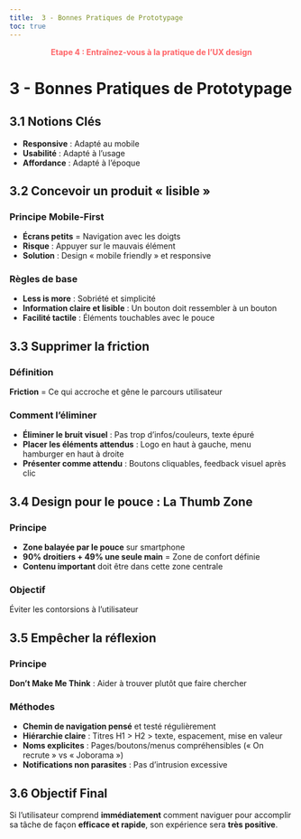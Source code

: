 ```yaml
---
title:  3 - Bonnes Pratiques de Prototypage
toc: true
---
```

<p style="color:oklch(70.4% 0.191 22.216); font-weight:bold; text-align:center ">Etape 4 : Entraînez-vous à la pratique de l’UX design</p>

# 3 - Bonnes Pratiques de Prototypage

## 3.1 Notions Clés
- **Responsive** : Adapté au mobile
- **Usabilité** : Adapté à l’usage
- **Affordance** : Adapté à l’époque


## 3.2 Concevoir un produit « lisible »

### Principe Mobile-First
- **Écrans petits** = Navigation avec les doigts
- **Risque** : Appuyer sur le mauvais élément
- **Solution** : Design « mobile friendly » et responsive

### Règles de base
- **Less is more** : Sobriété et simplicité
- **Information claire et lisible** : Un bouton doit ressembler à un bouton
- **Facilité tactile** : Éléments touchables avec le pouce


## 3.3 Supprimer la friction

### Définition
**Friction** = Ce qui accroche et gêne le parcours utilisateur

### Comment l’éliminer
- **Éliminer le bruit visuel** : Pas trop d’infos/couleurs, texte épuré
- **Placer les éléments attendus** : Logo en haut à gauche, menu hamburger en haut à droite
- **Présenter comme attendu** : Boutons cliquables, feedback visuel après clic


## 3.4 Design pour le pouce : La Thumb Zone

### Principe
- **Zone balayée par le pouce** sur smartphone
- **90% droitiers + 49% une seule main** = Zone de confort définie
- **Contenu important** doit être dans cette zone centrale

### Objectif
Éviter les contorsions à l’utilisateur

## 3.5 Empêcher la réflexion

### Principe
**Don’t Make Me Think** : Aider à trouver plutôt que faire chercher

### Méthodes
- **Chemin de navigation pensé** et testé régulièrement
- **Hiérarchie claire** : Titres H1 > H2 > texte, espacement, mise en valeur
- **Noms explicites** : Pages/boutons/menus compréhensibles (« On recrute » vs « Joborama »)
- **Notifications non parasites** : Pas d’intrusion excessive

## 3.6 Objectif Final
Si l’utilisateur comprend **immédiatement** comment naviguer pour accomplir sa tâche de façon **efficace et rapide**, son expérience sera **très positive**.